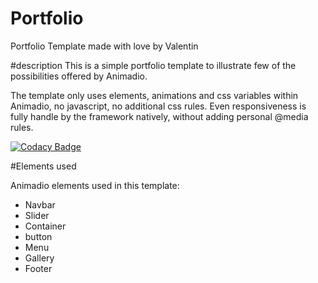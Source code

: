 # Portfolio
Portfolio Template made with love by Valentin

#description
This is a simple portfolio template to illustrate few of the possibilities offered by 
Animadio.

The template only uses elements, animations and css variables within Animadio, no javascript,
 no additional css rules. Even responsiveness is fully handle by the framework natively,
 without adding personal @media rules.
 
 [![Codacy Badge](https://api.codacy.com/project/badge/Grade/c5bd676aaf864f7e9809442ddf30bf01)](https://www.codacy.com/app/valentinantoin/portfolio?utm_source=github.com&amp;utm_medium=referral&amp;utm_content=valentinantoin/portfolio&amp;utm_campaign=Badge_Grade)
 
 #Elements used
 
Animadio elements used in this template:
+  Navbar
+  Slider
+  Container
+  button
+  Menu
+  Gallery
+  Footer
   
